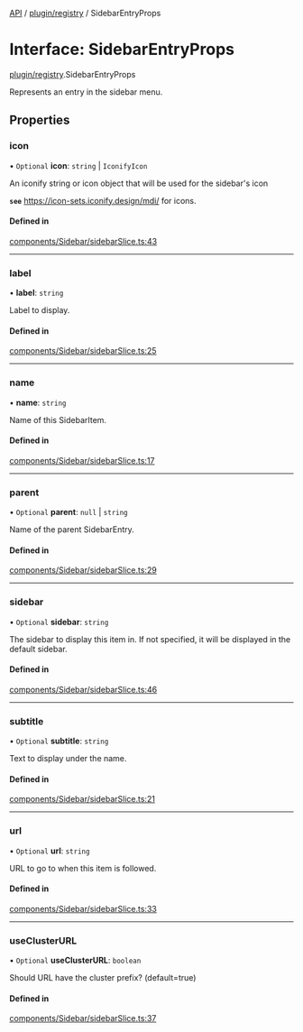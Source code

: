 [API](../API.md) / [plugin/registry](../modules/plugin_registry.md) / SidebarEntryProps

# Interface: SidebarEntryProps

[plugin/registry](../modules/plugin_registry.md).SidebarEntryProps

Represents an entry in the sidebar menu.

## Properties

### icon

• `Optional` **icon**: `string` \| `IconifyIcon`

An iconify string or icon object that will be used for the sidebar's icon

**`see`** https://icon-sets.iconify.design/mdi/ for icons.

#### Defined in

[components/Sidebar/sidebarSlice.ts:43](https://github.com/headlamp-k8s/headlamp/blob/072d2509b/frontend/src/components/Sidebar/sidebarSlice.ts#L43)

___

### label

• **label**: `string`

Label to display.

#### Defined in

[components/Sidebar/sidebarSlice.ts:25](https://github.com/headlamp-k8s/headlamp/blob/072d2509b/frontend/src/components/Sidebar/sidebarSlice.ts#L25)

___

### name

• **name**: `string`

Name of this SidebarItem.

#### Defined in

[components/Sidebar/sidebarSlice.ts:17](https://github.com/headlamp-k8s/headlamp/blob/072d2509b/frontend/src/components/Sidebar/sidebarSlice.ts#L17)

___

### parent

• `Optional` **parent**: ``null`` \| `string`

Name of the parent SidebarEntry.

#### Defined in

[components/Sidebar/sidebarSlice.ts:29](https://github.com/headlamp-k8s/headlamp/blob/072d2509b/frontend/src/components/Sidebar/sidebarSlice.ts#L29)

___

### sidebar

• `Optional` **sidebar**: `string`

The sidebar to display this item in. If not specified, it will be displayed in the default sidebar.

#### Defined in

[components/Sidebar/sidebarSlice.ts:46](https://github.com/headlamp-k8s/headlamp/blob/072d2509b/frontend/src/components/Sidebar/sidebarSlice.ts#L46)

___

### subtitle

• `Optional` **subtitle**: `string`

Text to display under the name.

#### Defined in

[components/Sidebar/sidebarSlice.ts:21](https://github.com/headlamp-k8s/headlamp/blob/072d2509b/frontend/src/components/Sidebar/sidebarSlice.ts#L21)

___

### url

• `Optional` **url**: `string`

URL to go to when this item is followed.

#### Defined in

[components/Sidebar/sidebarSlice.ts:33](https://github.com/headlamp-k8s/headlamp/blob/072d2509b/frontend/src/components/Sidebar/sidebarSlice.ts#L33)

___

### useClusterURL

• `Optional` **useClusterURL**: `boolean`

Should URL have the cluster prefix? (default=true)

#### Defined in

[components/Sidebar/sidebarSlice.ts:37](https://github.com/headlamp-k8s/headlamp/blob/072d2509b/frontend/src/components/Sidebar/sidebarSlice.ts#L37)
